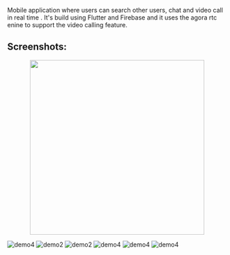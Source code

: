 
Mobile application where users can search other users, chat and video call in real time . It's build using Flutter and Firebase and it uses the agora rtc enine to support the video calling feature.

## Screenshots:

<div align="center">
    <img src="./assets/first_screen.jpeg" width="400px"/> 
</div>

  ![demo4](./assets/first_screen.jpeg?raw=true)
  ![demo2](./assets/profile_screen.jpeg?raw=true)
  ![demo2](./assets/contacts.jpeg?raw=true)
  ![demo4](./assets/chat_screen.jpeg?raw=true)
  ![demo4](./assets/chat_screen_options.jpeg?raw=true)
  ![demo4](./assets/call_screen.jpeg?raw=true)
